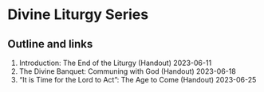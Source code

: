 # Divine Liturgy Series

## Outline and links
1. Introduction: The End of the Liturgy (Handout) 2023-06-11
3. The Divine Banquet: Communing with God (Handout) 2023-06-18
4. “It is Time for the Lord to Act”: The Age to Come (Handout) 2023-06-25

